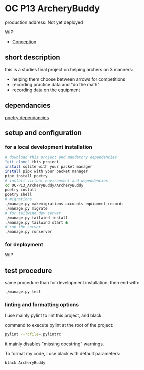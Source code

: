 # OC P13 ArcheryBuddy

production address: Not yet deployed

WIP:
* [Conception](docs/user_stories/user_stories.md)

## short description

this is a studies final project on helping archers on 3 manners:

- helping them choose between arrows for competitions
- recording practice data and "do the math"
- recording data on the equipment

## dependancies

[poetry dependancies](/pyproject.toml)

## setup and configuration 


### for a local development installation

```bash
# download this project and mandatory dependencies
"git clone" this project
install sqlite with your packet manager
install pipx with your packet manager
pipx install poetry
# install virtual environment and dependencies
cd OC-P13_ArcheryBuddy/ArcheryBuddy
poetry install
poetry shell
# migrations
./manage.py makemigrations accounts equipment records
./manage.py migrate
# for tailwind dev server
./manage.py tailwind install
./manage.py tailwind start &
# run the server
./manage.py runserver

```

### for deployment

WIP

## test procedure

same procedure than for development installation, then end with:
```bash
./manage.py test
```


### linting and formatting options

I use mainly pylint to lint this project, and black.

command to execute pylint at the root of the project:
```bash
pylint --rcfile=.pylintrc
```
it mainly disables "missing docstring" warnings.

To format my code, I use black with default parameters:

```bash
black ArcheryBuddy
```
